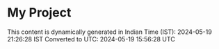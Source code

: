 # My Project

This content is dynamically generated in Indian Time (IST): 2024-05-19 21:26:28 IST
Converted to UTC: 2024-05-19 15:56:28 UTC
